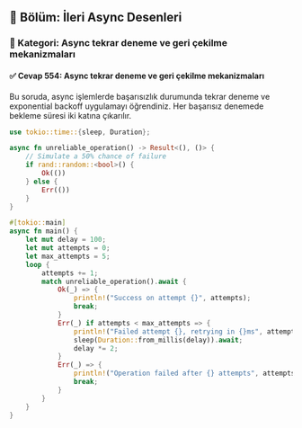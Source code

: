 ## 📘 Bölüm: İleri Async Desenleri  
### 🔹 Kategori: Async tekrar deneme ve geri çekilme mekanizmaları  
#### ✅ Cevap 554: Async tekrar deneme ve geri çekilme mekanizmaları

Bu soruda, async işlemlerde başarısızlık durumunda tekrar deneme ve exponential backoff uygulamayı öğrendiniz. Her başarısız denemede bekleme süresi iki katına çıkarılır.

```rust
use tokio::time::{sleep, Duration};

async fn unreliable_operation() -> Result<(), ()> {
    // Simulate a 50% chance of failure
    if rand::random::<bool>() {
        Ok(())
    } else {
        Err(())
    }
}

#[tokio::main]
async fn main() {
    let mut delay = 100;
    let mut attempts = 0;
    let max_attempts = 5;
    loop {
        attempts += 1;
        match unreliable_operation().await {
            Ok(_) => {
                println!("Success on attempt {}", attempts);
                break;
            }
            Err(_) if attempts < max_attempts => {
                println!("Failed attempt {}, retrying in {}ms", attempts, delay);
                sleep(Duration::from_millis(delay)).await;
                delay *= 2;
            }
            Err(_) => {
                println!("Operation failed after {} attempts", attempts);
                break;
            }
        }
    }
}
```
